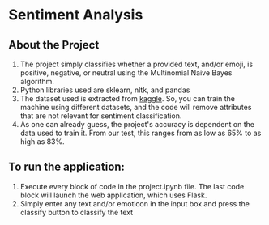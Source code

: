 # Sentiment Analysis

## About the Project
1) The project simply classifies whether a provided text, and/or emoji, is positive, negative, or neutral using the Multinomial Naive Bayes algorithm.
2) Python libraries used are sklearn, nltk, and pandas
3) The dataset used is extracted from [kaggle](https://www.kaggle.com/). So, you can train the machine using different datasets, and the code will remove attributes that are not relevant for sentiment classification.
4) As one can already guess, the project's accuracy is dependent on the data used to train it. From our test, this ranges from as low as 65% to as high as 83%.

## To run the application:
1) Execute every block of code in the project.ipynb file. The last code block will launch the web application, which uses Flask.
2) Simply enter any text and/or emoticon in the input box and press the classify button to classify the text

